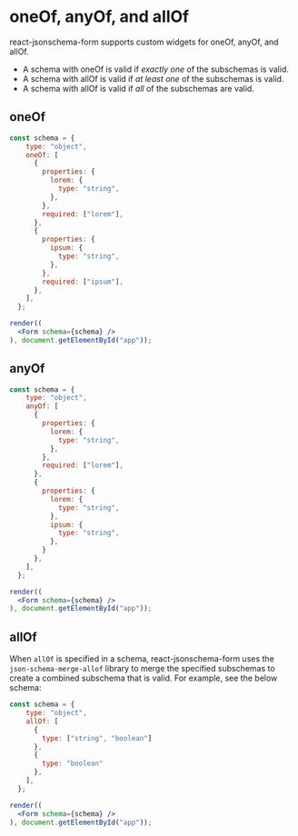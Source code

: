 # oneOf, anyOf, and allOf

react-jsonschema-form supports custom widgets for oneOf, anyOf, and allOf.

- A schema with oneOf is valid if *exactly one* of the subschemas is valid.
- A schema with allOf is valid if *at least one* of the subschemas is valid.
- A schema with allOf is valid if *all* of the subschemas are valid.

## oneOf

```jsx
const schema = {
    type: "object",
    oneOf: [
      {
        properties: {
          lorem: {
            type: "string",
          },
        },
        required: ["lorem"],
      },
      {
        properties: {
          ipsum: {
            type: "string",
          },
        },
        required: ["ipsum"],
      },
    ],
  };

render((
  <Form schema={schema} />
), document.getElementById("app"));
```

## anyOf

```jsx
const schema = {
    type: "object",
    anyOf: [
      {
        properties: {
          lorem: {
            type: "string",
          },
        },
        required: ["lorem"],
      },
      {
        properties: {
          lorem: {
            type: "string",
          },
          ipsum: {
            type: "string",
          },
        }
      },
    ],
  };

render((
  <Form schema={schema} />
), document.getElementById("app"));
```

## allOf

When `allOf` is specified in a schema, react-jsonschema-form uses the `json-schema-merge-allof` library to merge the specified subschemas to create a combined subschema that is valid. For example, see the below schema:

```jsx
const schema = {
    type: "object",
    allOf: [
      {
        type: ["string", "boolean"]
      },
      {
        type: "boolean"
      },
    ],
  };

render((
  <Form schema={schema} />
), document.getElementById("app"));
```
